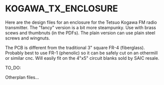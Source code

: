 # KOGAWA_TX_ENCLOSURE

Here are the design files for an enclosure for the Tetsuo Kogawa FM radio transmitter. The "fancy" version is a bit more steampunky. Use with brass scews and thumbnuts (in the PDFs). The plain version can use plain steel screws and wingnuts. 

The PCB is different from the traditional 3" square FR-4 (fiberglass). Probably best to use FR-1 (phenolic) so it can be safely cut on an othermill or similar cnc. Will easily fit on the 4"x5" circuit blanks sold by SAIC resale.

TO_DO:

Otherplan files...
